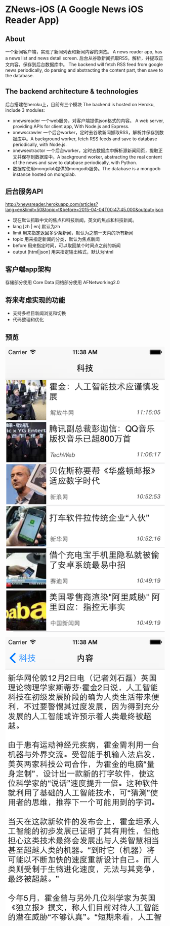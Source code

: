 ZNews-iOS (A Google News iOS Reader App)
=========
About
---------
一个新闻客户端，实现了新闻列表和新闻内容的浏览。
A news reader app, has a news list and news detail screen.
后台从谷歌新闻抓取RSS，解析，并提取正文内容，保存到后台数据库中。
The backend will fetch RSS feed from google news periodically, do parsing and abstracting the content part, then save to the database. 


The backend architecture & technologies
---------
后台搭建在heroku上，目前有三个模块
The backend is hosted on Heroku, include 3 modules:
* xnewsreader    一个web服务，对客户端提供json格式的内容。 A web server, providing APIs for client app, With Node.js and Express.
* xnewscrawler   一个后台worker，定时去谷歌新闻抓取RSS，解析并保存到数据库中。A background worker, fetch RSS feeds and save to database periodically, with Node.js.
* xnewsextractor 一个后台worker，定时去数据库中解析源新闻网页，提取正文并保存到数据库中。A background worker, abstracting the real content of the news and save to database periodically, with Python.
* 数据库使用mongolab提供的mongodb服务。The database is a mongodb instance hosted on mongolab.

后台服务API
----------
http://xnewsreader.herokuapp.com/articles?lang=en&limit=50&topic=t&before=2015-04-04T00:47:45.000&output=json
* 现在默认抓取中文的焦点和科技新闻，英文的焦点和科技新闻。
* lang  [zh | en] 默认为zh 
* limit 用来指定返回多少条新闻，默认为之前一天内的所有新闻
* topic 用来指定新闻的分类，默认为焦点新闻
* before 用来指定时间，可以取回某个时间点之前的新闻
* output [html|json] 用来指定输出格式，默认为html

客户端app架构
----------
存储部分使用 Core Data
网络部分使用 AFNetworking2.0

将来考虑实现的功能
-----------
* 支持多栏目新闻浏览和切换
* 代码整理和优化

预览
----------
![github](https://raw.githubusercontent.com/FrankZheng/ZNews-iOS/master/screenshots/1.png "github")

![github](https://raw.githubusercontent.com/FrankZheng/ZNews-iOS/master/screenshots/2.png "github")




